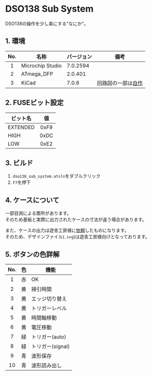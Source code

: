 # DSO138 Sub System
DSO138の操作を少し楽にする"なにか"。

## 1. 環境
|  No.  |       名称       | バージョン |                             備考                              |
| :---: | ---------------- | ---------- | ------------------------------------------------------------- |
|   1   | Microchip Studio | 7.0.2594   |                                                               |
|   2   | ATmega_DFP       | 2.0.401    |                                                               |
|   3   | KiCad            | 7.0.6      | 回路図の一部は[自作](https://github.com/minfia/kicad-library) |

## 2. FUSEビット設定
| ビット名 |  値   |
| -------- | :---: |
| EXTENDED | 0xF9  |
| HIGH     | 0xDC  |
| LOW      | 0xE2  |

## 3. ビルド
1. `dso138_sub_system.atsln`をダブルクリック
1. `F7`を押下

## 4. ケースについて
一部目測による箇所があります。\
そのため基板と実際に出力されたケースの寸法が違う場合があります。

また、ケースの出力は遊舎工房様に[依頼](https://shop.yushakobo.jp/products/lasercut)したものになります。\
そのため、デザインファイル(`.svg`)は遊舎工房様向けとなっております。

## 5. ボタンの色詳解
|  No.  | 色  |       機能       |
| :---: | --- | ---------------- |
|   1   | 赤  | OK               |
|   2   | 黄  | 掃引時間         |
|   3   | 黄  | エッジ切り替え   |
|   4   | 黄  | トリガーレベル   |
|   5   | 黄  | 時間軸移動       |
|   6   | 黄  | 電圧移動         |
|   7   | 緑  | トリガー(auto)   |
|   8   | 緑  | トリガー(signal) |
|   9   | 青  | 波形保存         |
|  10   | 青  | 波形読み出し     |

